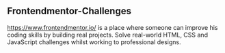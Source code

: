 ## Frontendmentor-Challenges

https://www.frontendmentor.io/ is a place where someone can improve his coding skills by building real projects. 
Solve real-world HTML, CSS and JavaScript challenges whilst working to professional designs. 
